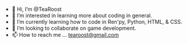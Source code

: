 - 👋 Hi, I’m @TeaRoost
- 👀 I’m interested in learning more about coding in general.
- 🌱 I’m currently learning how to code in Ren'py, Python, HTML, & CSS.
- 💞️ I’m looking to collaborate on game development.
- 📫 How to reach me ... tearoost@gmail.com

<!---
TeaRoost/TeaRoost is a ✨ special ✨ repository because its `README.md` (this file) appears on your GitHub profile.
You can click the Preview link to take a look at your changes.
--->
